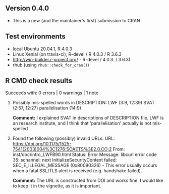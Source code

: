 ## Version 0.4.0
* This is a new (and the maintainer's first) submission to CRAN 

## Test environments
* local Ubuntu 20.04.1, R 4.0.3
* Linux Xenial (on travis-ci), R-devel / R 4.0.3 / R 3.6.3
* http://win-builder.r-project.org/ - R-devel / 4.0.3. / 3.6.3)
* rhub (using `rhub::check_for_cran()`)

## R CMD check results

Succeeds with:
0 errors | 0 warnings | 1 note

1. Possibly mis-spelled words in DESCRIPTION:
    LWF (3:9, 12:39)
    SVAT (2:57, 12:27)
    parallelisation (14:9)
    
    **Comment:** I explained SVAT in descriptions of DESCRIPTION file. LWF is an research institute, and I think that 'parallelisation' actually is not mis-spelled
  
2. Found the following (possibly) invalid URLs:
    URL: https://doi.org/10.1175/1525-7541(2003)004%3C1276:SOAETS%3E2.0.CO;2
    From: inst/doc/intro_LWFB90.html
    Status: Error
    Message: libcurl error code 35:
      	schannel: next InitializeSecurityContext failed: SEC_E_ILLEGAL_MESSAGE (0x80090326) - This error usually occurs when a fatal SSL/TLS alert is received (e.g. handshake failed).
      	
    **Comment:** The URL is constructed from DOI and works fine. I would like to keep it in the vignette, as it is important.  



